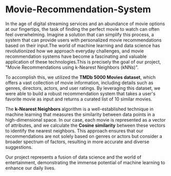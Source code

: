 # Movie-Recommendation-System
In the age of digital streaming services and an abundance of movie options at our fingertips, the task of finding the perfect movie to watch can often feel overwhelming. Imagine a solution that can simplify this process, a system that can provide users with personalized movie recommendations based on their input.The world of machine learning and data science has revolutionized how we approach everyday challenges, and movie recommendation systems have become a fascinating and valuable application of these technologies.This is precisely the goal of our project, "Movie Recommendations using k-Nearest Neighbors (kNNs)".

To accomplish this, we utilized the <b>TMDb 5000 Movies dataset</b>, which offers a vast collection of movie information, including details such as genres, directors, actors, and user ratings. By leveraging this dataset, we were able to build a robust recommendation system that takes a user's favorite movie as input and returns a curated list of 10 similar movies.

The <b> k-Nearest Neighbors </b> algorithm is a well-established technique in machine learning that measures the similarity between data points in a high-dimensional space. In our case, each movie is represented as a vector of attributes, and we calculate the <b>Cosine similarity</b> between these vectors to identify the nearest neighbors. This approach ensures that our recommendations are not solely based on genres or actors but consider a broader spectrum of factors, resulting in more accurate and diverse suggestions.

Our project represents a fusion of data science and the world of entertainment, demonstrating the immense potential of machine learning to enhance our daily lives. 

